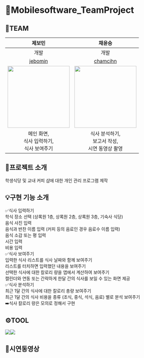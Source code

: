 # 🍕Mobilesoftware_TeamProject
## 🤭TEAM
|제보민|채윤승|
|:---:|:---:|
|개발|개발|
|[jebomin](https://github.com/jebomin)|[chamcihn](https://github.com/chamcihn)|
|<img src="https://github.com/jebomin/Mobilesoftware_TeamProject/assets/42407430/aa55eef2-6179-4b70-a220-66a299bcbda6" width="200" height="200">|<img src="https://github.com/jebomin/Mobilesoftware_TeamProject/assets/42407430/bef6c2e9-6983-4bd3-9099-c66a3eec89f7" width="200" height="200">|
|메인 화면,<br/>식사 입력하기,<br/>식사 보여주기|식사 분석하기,<br/>보고서 작성,<br/>시연 동영상 촬영|


## 📂프로젝트 소개
학생식당 및 교내 커피 샵에 대한 개인 관리 프로그램 제작


## 💡구현 기능 소개
✅식사 입력하기<br/>
학식 장소 선택 (상록원 1층, 상록원 2층, 상록원 3층, 기숙사 식당)<br/>
음식 사진 입력<br/>
음식과 반찬 이름 입력 (커피 등의 음료인 경우 음료수 이름 입력)<br/>
음식 소감 또는 평 입력<br/>
시간 입력<br/>
비용 입력<br/>
✅식사 보여주기<br/>
입력한 식사 리스트를 식사 날짜와 함께 보여주기<br/>
리스트를 터치하면 입력했던 내용을 보여주기<br/>
선택한 식사에 대한 칼로리 량을 앱에서 계산하여 보여주기<br/>
캘린더와 연동 또는 간략하게 한달 간의 식사를 보일 수 있는 화면 제공<br/>
✅식사 분석하기<br/>
최근 1달 간의 식사에 대한 칼로리 총량 보여주기<br/>
최근 1달 간의 식사 비용을 종류 (조식, 중식, 석식, 음료) 별로 분석 보여주기<br/>
➡️식사 칼로리 량은 모의로 정해서 구현<br/>


## ⚙️TOOL
<img src="https://img.shields.io/badge/-Java-007396?style=for-the-badge&logo=java&logoColor=white"><img src="https://img.shields.io/badge/-AndroidStudio-3DDC84?style=for-the-badge&logo=AndroidStudio&logoColor=white">


## 🔗시연동영상
